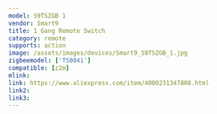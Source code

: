 ```yaml
---
model: S9TSZGB 1
vendor: Smart9
title: 1 Gang Remote Switch
category: remote
supports: action
image: /assets/images/devices/Smart9_S9TSZGB_1.jpg
zigbeemodel: ['TS0041']
compatible: [z2m]
mlink: 
link: https://www.aliexpress.com/item/4000231347808.html
link2: 
link3: 
---
```

